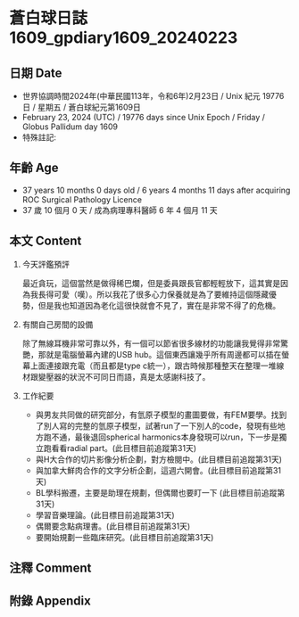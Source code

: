 [_metadata_:encoding]: - "utf-8"
[_metadata_:language]: - "zh-Hant-TW"
[_metadata_:fileformat]: - "markdown"
[_metadata_:MIME_type]: - "text/plain"
[_metadata_:markdown_version]: - "commonmark version 0.30"
[_metadata_:markdown_spec]: - "https://spec.commonmark.org/0.30/"

# 蒼白球日誌1609_gpdiary1609_20240223 #

## 日期 Date ##

* 世界協調時間2024年(中華民國113年，令和6年)2月23日 / Unix 紀元 19776 日 / 星期五 / 蒼白球紀元第1609日
* February 23, 2024 (UTC) / 19776 days since Unix Epoch / Friday / Globus Pallidum day 1609
* 特殊註記:

## 年齡 Age ##

* 37 years 10 months 0 days old / 6 years 4 months 11 days after acquiring ROC Surgical Pathology Licence
* 37 歲 10 個月 0 天 / 成為病理專科醫師 6 年 4 個月 11 天

## 本文 Content ##

1. 今天評鑑預評

    最近貪玩，這個當然是做得稀巴爛，但是委員跟長官都輕輕放下，這其實是因為我長得可愛（嘆）。所以我花了很多心力保養就是為了要維持這個隱藏優勢，但是我也知道因為老化這很快就會不見了，實在是非常不得了的危機。

2. 有關自己房間的設備

    除了無線耳機非常可靠以外，有一個可以節省很多線材的功能讓我覺得非常驚艷，那就是電腦螢幕內建的USB hub。這個東西讓幾乎所有周邊都可以插在螢幕上面連接跟充電（而且都是type c統一），跟古時候那種整天在整理一堆線材跟變壓器的狀況不可同日而語，真是太感謝科技了。
    
2. 工作紀要

   - 與男友共同做的研究部分，有氫原子模型的畫圖要做，有FEM要學。找到了別人寫的完整的氫原子模型，試著run了一下別人的code，發現有些地方跑不通，最後退回spherical harmonics本身發現可以run，下一步是獨立跑看看radial part。(此目標目前追蹤第31天)
   - 與H大合作的切片影像分析企劃，對方檢閱中。(此目標目前追蹤第31天)
   - 與加拿大鮮肉合作的文字分析企劃，這週六開會。(此目標目前追蹤第31天)
   - BL學科搬遷，主要是助理在規劃，但偶爾也要盯一下 (此目標目前追蹤第31天)
   - 學習音樂理論。(此目標目前追蹤第31天)
   - 偶爾要念點病理書。(此目標目前追蹤第31天)
   - 要開始規劃一些臨床研究。(此目標目前追蹤第31天)


## 注釋 Comment ##


## 附錄 Appendix ##

